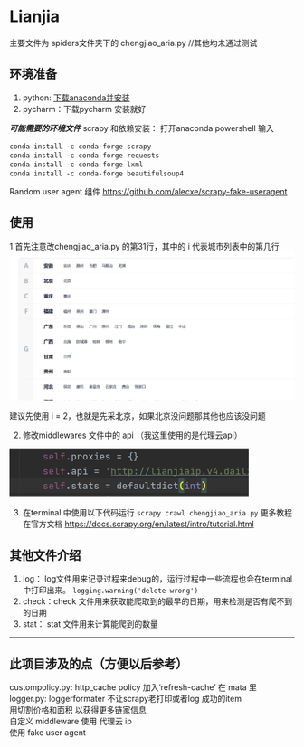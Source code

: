 # Lianjia
 
主要文件为 spiders文件夹下的 chengjiao_aria.py //其他均未通过测试

## 环境准备
1. python: [下载anaconda并安装](https://docs.anaconda.com/anaconda/install/windows/)
2. pycharm：下载pycharm 安装就好

***可能需要的环境文件***
scrapy 和依赖安装： 打开anaconda powershell 输入
```
conda install -c conda-forge scrapy
conda install -c conda-forge requests
conda install -c conda-forge lxml
conda install -c conda-forge beautifulsoup4
```
Random user agent 组件
https://github.com/alecxe/scrapy-fake-useragent

## 使用
1.首先注意改chengjiao_aria.py 的第31行，其中的 i 代表城市列表中的第几行
![0060133c224286bdb0d9a928cf47bd10.png](https://github.com/sqyqyq/Lianjia/blob/master/img/city_list.png)

建议先使用 i = 2，也就是先采北京，如果北京没问题那其他也应该没问题

2. 修改middlewares 文件中的 api （我这里使用的是代理云api）

![cf24aa7b01cb2fc4d96ae3afebe0b1cd.png](https://github.com/sqyqyq/Lianjia/blob/master/img/api.png)
 
3. 在terminal 中使用以下代码运行
 `scrapy crawl chengjiao_aria.py`
 更多教程在官方文档 https://docs.scrapy.org/en/latest/intro/tutorial.html
 
 
## 其他文件介绍
1. log： log文件用来记录过程来debug的，运行过程中一些流程也会在terminal中打印出来。
`logging.warning('delete wrong')`
2. check：check 文件用来获取能爬取到的最早的日期，用来检测是否有爬不到的日期
3. stat： stat 文件用来计算能爬到的数量

* * *

## 此项目涉及的点（方便以后参考）
custompolicy.py: http_cache policy 加入‘refresh-cache’ 在 mata 里  
logger.py: loggerformater 不让scrapy老打印或者log 成功的item  
用切割价格和面积 以获得更多链家信息  
自定义 middleware 使用 代理云 ip   
使用 fake user agent  
